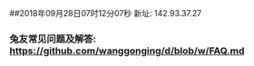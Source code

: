 ##2018年09月28日07时12分07秒 新址: 142.93.37.27
### 兔友常见问题及解答: https://github.com/wanggonging/d/blob/w/FAQ.md
